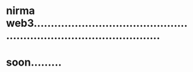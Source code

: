# nirma web3..........................................................................................
# soon.........
